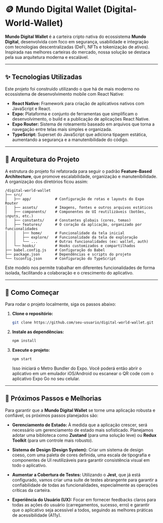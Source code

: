 # 🪙 Mundo Digital Wallet (Digital-World-Wallet)

**Mundo Digital Wallet** é a carteira cripto nativa do ecossistema **Mundo Digital**, desenvolvida com foco em segurança, usabilidade e integração com tecnologias descentralizadas (DeFi, NFTs e tokenização de ativos). Inspirada nas melhores carteiras do mercado, nossa solução se destaca pela sua arquitetura moderna e escalável.

---

## ✨ Tecnologias Utilizadas

Este projeto foi construído utilizando o que há de mais moderno no ecossistema de desenvolvimento mobile com React Native:

*   **React Native:** Framework para criação de aplicativos nativos com JavaScript e React.
*   **Expo:** Plataforma e conjunto de ferramentas que simplificam o desenvolvimento, o build e a publicação de aplicações React Native.
*   **Expo Router:** Sistema de roteamento baseado em arquivos que torna a navegação entre telas mais simples e organizada.
*   **TypeScript:** Superset do JavaScript que adiciona tipagem estática, aumentando a segurança e a manutenibilidade do código.

---

## 🚀 Arquitetura do Projeto

A estrutura do projeto foi refatorada para seguir o padrão **Feature-Based Architecture**, que promove escalabilidade, organização e manutenibilidade. A organização dos diretórios ficou assim:

```
/digital-world-wallet
├── src/
│   ├── app/           # Configuração de rotas e layouts do Expo Router
│   ├── assets/        # Imagens, fontes e outros arquivos estáticos
│   ├── components/    # Componentes de UI reutilizáveis (botões, inputs, etc.)
│   ├── constants/     # Constantes globais (cores, temas)
│   ├── features/      # O coração da aplicação, organizado por funcionalidades
│   │   ├── home/      # Funcionalidade da tela inicial
│   │   ├── explore/   # Funcionalidade da tela de exploração
│   │   └── ...        # Outras funcionalidades (ex: wallet, auth)
│   └── hooks/         # Hooks customizados e compartilhados
├── babel.config.js    # Configuração do Babel
├── package.json       # Dependências e scripts do projeto
└── tsconfig.json      # Configuração do TypeScript
```

Este modelo nos permite trabalhar em diferentes funcionalidades de forma isolada, facilitando a colaboração e o crescimento do aplicativo.

---

## 🏁 Como Começar

Para rodar o projeto localmente, siga os passos abaixo:

1.  **Clone o repositório:**
    ```bash
    git clone https://github.com/seu-usuario/digital-world-wallet.git
    ```

2.  **Instale as dependências:**
    ```bash
    npm install
    ```

3.  **Execute o projeto:**
    ```bash
    npm start
    ```
    Isso iniciará o Metro Bundler do Expo. Você poderá então abrir o aplicativo em um emulador iOS/Android ou escanear o QR code com o aplicativo Expo Go no seu celular.

---

## 🔮 Próximos Passos e Melhorias

Para garantir que a **Mundo Digital Wallet** se torne uma aplicação robusta e confiável, os próximos passos planejados são:

*   **Gerenciamento de Estado:** À medida que a aplicação crescer, será necessário um gerenciamento de estado mais sofisticado. Planejamos adotar uma biblioteca como **Zustand** (para uma solução leve) ou **Redux Toolkit** (para um controle mais robusto).

*   **Sistema de Design (Design System):** Criar um sistema de design coeso, com uma paleta de cores definida, uma escala de tipografia e componentes de UI reutilizáveis para garantir consistência visual em todo o aplicativo.

*   **Aumentar a Cobertura de Testes:** Utilizando o **Jest**, que já está configurado, vamos criar uma suíte de testes abrangente para garantir a confiabilidade de todas as funcionalidades, especialmente as operações críticas da carteira.

*   **Experiência do Usuário (UX):** Focar em fornecer feedbacks claros para todas as ações do usuário (carregamentos, sucesso, erro) e garantir que o aplicativo seja acessível a todos, seguindo as melhores práticas de acessibilidade (A11y).
